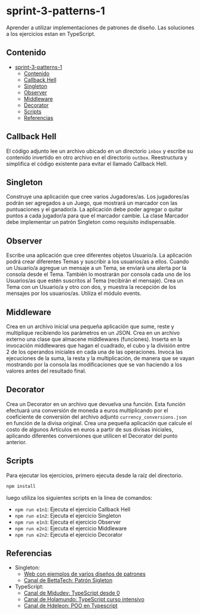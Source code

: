 # sprint-3-patterns-1

Aprender a utilizar implementaciones de patrones de diseño. Las soluciones a los ejercicios estan en TypeScript.

## Contenido


- [sprint-3-patterns-1](#sprint-3-patterns-1)
  - [Contenido](#contenido)
  - [Callback Hell](#callback-hell)
  - [Singleton](#singleton)
  - [Observer](#observer)
  - [Middleware](#middleware)
  - [Decorator](#decorator)
  - [Scripts](#scripts)
  - [Referencias](#referencias)

## Callback Hell

El código adjunto lee un archivo ubicado en un directorio `inbox` y escribe su contenido invertido en otro archivo en el directorio `outbox`. Reestructura y simplifica el código existente para evitar el llamado Callback Hell.

## Singleton

Construye una aplicación que cree varios Jugadores/as. Los jugadores/as podrán ser agregados a un Juego, que mostrará un marcador con las puntuaciones y el ganador/a. La aplicación debe poder agregar o quitar puntos a cada jugador/a para que el marcador cambie. La clase Marcador debe implementar un patrón Singleton como requisito indispensable.


## Observer

Escribe una aplicación que cree diferentes objetos Usuario/a. La aplicación podrá crear diferentes Temas y suscribir a los usuarios/as a ellos. Cuando un Usuario/a agregue un mensaje a un Tema, se enviará una alerta por la consola desde el Tema. También lo mostrarán por consola cada uno de los Usuarios/as que estén suscritos al Tema (recibirán el mensaje). Crea un Tema con un Usuario/a y otro con dos, y muestra la recepción de los mensajes por los usuarios/as. Utiliza el módulo events.

## Middleware

Crea en un archivo inicial una pequeña aplicación que sume, reste y multiplique recibiendo los parámetros en un JSON.
Crea en un archivo externo una clase que almacene middlewares (funciones).
Inserta en la invocación middlewares que hagan el cuadrado, el cubo y la división entre 2 de los operandos iniciales en cada una de las operaciones. Invoca las ejecuciones de la suma, la resta y la multiplicación, de manera que se vayan mostrando por la consola las modificaciones que se van haciendo a los valores antes del resultado final.

## Decorator

Crea un Decorator en un archivo que devuelva una función. Esta función efectuará una conversión de moneda a euros multiplicando por el coeficiente de conversión del archivo adjunto `currency_conversions.json` en función de la divisa original.
Crea una pequeña aplicación que calcule el costo de algunos Artículos en euros a partir de sus divisas iniciales, aplicando diferentes conversiones que utilicen el Decorator del punto anterior.


## Scripts

Para ejecutar los ejercicios, primero ejecuta desde la raíz del directorio. 
```bash
npm install
```
luego utiliza los siguientes scripts en la línea de comandos:

- `npm run e1n1`: Ejecuta el ejercicio Callback Hell
- `npm run e1n2`: Ejecuta el ejercicio Singleton
- `npm run e1n3`: Ejecuta el ejercicio Observer
- `npm run e2n1`: Ejecuta el ejercicio Middleware
- `npm run e2n2`: Ejecuta el ejercicio Decorator

## Referencias
- Singleton:
  - [Web con ejemplos de varios diseños de patrones](https://refactoring.guru/design-patterns/singleton)
  -  [Canal de BettaTech: Patrón Sigleton](https://www.youtube.com/watch?v=GGq6s7xhHzY&t=8s)
- TypeScript:
  - [Canal de Midudev: TypeScript desde 0](https://www.youtube.com/watch?v=xtp_DuPxo9Q)
  - [Canal de Holamundo: TypeScript curso intensivo](https://www.youtube.com/watch?v=-xDZwb-PY0M)
  - [Canal de Hdeleon: POO en Typescript](https://www.youtube.com/watch?v=eLVAIxpQotw)